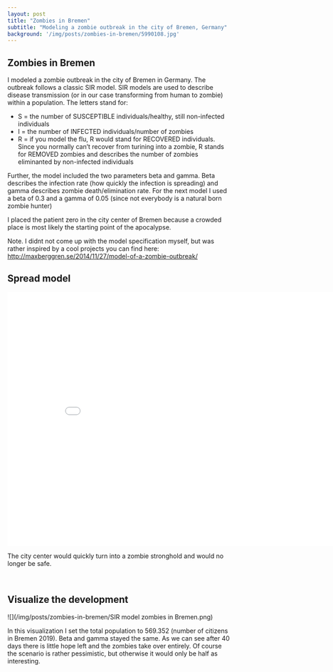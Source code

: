 ```yaml
---
layout: post
title: "Zombies in Bremen"
subtitle: "Modeling a zombie outbreak in the city of Bremen, Germany"
background: '/img/posts/zombies-in-bremen/5990108.jpg'
---
```


## Zombies in Bremen

I modeled a zombie outbreak in the city of Bremen in Germany. The
outbreak follows a classic SIR model. SIR models are used to describe
disease transmission (or in our case transforming from human to zombie)
within a population. The letters stand for:

-   S = the number of SUSCEPTIBLE individuals/healthy, still
    non-infected individuals
-   I = the number of INFECTED individuals/number of zombies
-   R = if you model the flu, R would stand for RECOVERED individuals.
    Since you normally can’t recover from turining into a zombie, R
    stands for REMOVED zombies and describes the number of zombies
    eliminanted by non-infected individuals

Further, the model included the two parameters beta and gamma. Beta
describes the infection rate (how quickly the infection is spreading)
and gamma describes zombie death/elimination rate. For the next model I
used a beta of 0.3 and a gamma of 0.05 (since not everybody is a natural
born zombie hunter)

I placed the patient zero in the city center of Bremen because a crowded
place is most likely the starting point of the apocalypse.

Note. I didnt not come up with the model specification myself, but was
rather inspired by a cool projects you can find here:
<http://maxberggren.se/2014/11/27/model-of-a-zombie-outbreak/>

## Spread model

<iframe id = 'SIR-zombies' src="/img/posts/zombies-in-bremen/Bremen_outbreak.gif"
    sandbox="allow-same-origin allow-scripts"
    width="860"
    height="570"
    scrolling='no'
    seamless
    frameborder="0">
</iframe>

The city center would quickly turn into a zombie stronghold and would no longer be safe.

<br>

## Visualize the development

![](/img/posts/zombies-in-bremen/SIR model zombies in Bremen.png)<!-- -->

In this visualization I set the total population to 569.352 (number of
citizens in Bremen 2019). Beta and gamma stayed the same. As we can see after 40 days there is little
hope left and the zombies take over entirely. Of course the scenario is
rather pessimistic, but otherwise it would only be half as interesting.
